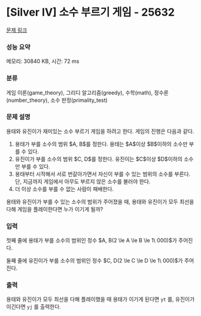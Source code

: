 # [Silver IV] 소수 부르기 게임 - 25632 

[문제 링크](https://www.acmicpc.net/problem/25632) 

### 성능 요약

메모리: 30840 KB, 시간: 72 ms

### 분류

게임 이론(game_theory), 그리디 알고리즘(greedy), 수학(math), 정수론(number_theory), 소수 판정(primality_test)

### 문제 설명

<p>용태와 유진이가 재미있는 소수 부르기 게임을 하려고 한다. 게임의 진행은 다음과 같다.</p>

<ol>
	<li>용태가 부를 소수의 범위 $A, B$를 정한다. 용태는 $A$이상 $B$이하의 소수만 부를 수 있다.</li>
	<li>유진이가 부를 소수의 범위 $C, D$를 정한다. 유진이는 $C$이상 $D$이하의 소수만 부를 수 있다.</li>
	<li>용태부터 시작해서 서로 번갈아가면서 자신이 부를 수 있는 범위의 소수를 부른다. 단, 지금까지 게임에서 아무도 부르지 않은 소수를 불러야 한다.</li>
	<li>더 이상 소수를 부를 수 없는 사람이 패배한다.</li>
</ol>

<p>용태와 유진이가 부를 수 있는 소수의 범위가 주어졌을 때, 용태와 유진이가 모두 최선을 다해 게임을 플레이한다면 누가 이기게 될까?</p>

### 입력 

 <p>첫째 줄에 용태가 부를 소수의 범위인 정수 $A, B(2 \le A \le B \le 1\ 000)$가 주어진다.</p>

<p>둘째 줄에 유진이가 부를 소수의 범위인 정수 $C, D(2 \le C \le D \le 1\ 000)$가 주어진다.</p>

### 출력 

 <p>용태와 유진이가 모두 최선을 다해 플레이했을 때 용태가 이기게 된다면 <code>yt</code> 를, 유진이가 이긴다면 <code>yj</code> 를 출력한다.</p>

